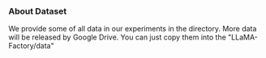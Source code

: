 ### About Dataset
We provide some of all data in our experiments in the directory. More data will be released by Google Drive. You can just copy them into the "LLaMA-Factory/data"
